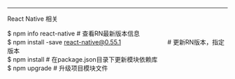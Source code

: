 ----
React Native 相关

$ npm info react-native                                           # 查看RN最新版本信息<br>
$ npm install -save react-native@0.55.1                           # 更新RN版本，指定版本<br>
$ npm install                                                     # 在package.json目录下更新模块依赖库<br>
$ npm upgrade                                                     # 升级项目模块文件<br>

